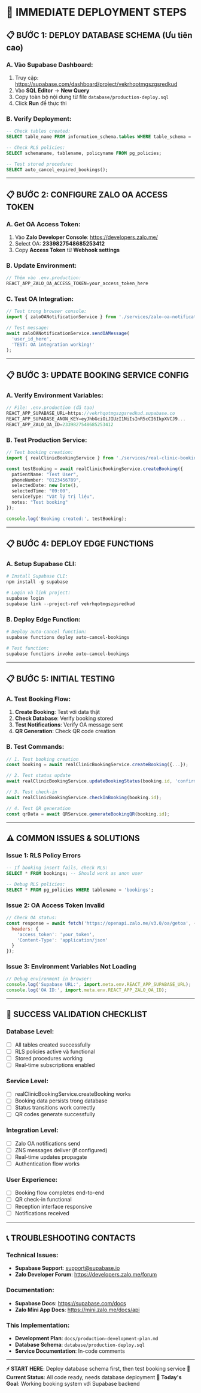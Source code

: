# 🚀 IMMEDIATE DEPLOYMENT STEPS

## 📋 **BƯỚC 1: DEPLOY DATABASE SCHEMA (Ưu tiên cao)**

### **A. Vào Supabase Dashboard:**
1. Truy cập: https://supabase.com/dashboard/project/vekrhqotmgszgsredkud
2. Vào **SQL Editor** → **New Query**
3. Copy toàn bộ nội dung từ file `database/production-deploy.sql`
4. Click **Run** để thực thi

### **B. Verify Deployment:**
```sql
-- Check tables created:
SELECT table_name FROM information_schema.tables WHERE table_schema = 'public';

-- Check RLS policies:
SELECT schemaname, tablename, policyname FROM pg_policies;

-- Test stored procedure:
SELECT auto_cancel_expired_bookings();
```

---

## 📋 **BƯỚC 2: CONFIGURE ZALO OA ACCESS TOKEN**

### **A. Get OA Access Token:**
1. Vào **Zalo Developer Console**: https://developers.zalo.me/
2. Select OA: **2339827548685253412** 
3. Copy **Access Token** từ **Webhook settings**

### **B. Update Environment:**
```javascript
// Thêm vào .env.production:
REACT_APP_ZALO_OA_ACCESS_TOKEN=your_access_token_here
```

### **C. Test OA Integration:**
```typescript
// Test trong browser console:
import { zaloOANotificationService } from './services/zalo-oa-notification.service';

// Test message:
await zaloOANotificationService.sendOAMessage(
  'user_id_here',
  'TEST: OA integration working!'
);
```

---

## 📋 **BƯỚC 3: UPDATE BOOKING SERVICE CONFIG**

### **A. Verify Environment Variables:**
```javascript
// File: .env.production (đã tạo)
REACT_APP_SUPABASE_URL=https://vekrhqotmgszgsredkud.supabase.co
REACT_APP_SUPABASE_ANON_KEY=eyJhbGciOiJIUzI1NiIsInR5cCI6IkpXVCJ9...
REACT_APP_ZALO_OA_ID=2339827548685253412
```

### **B. Test Production Service:**
```typescript
// Test booking creation:
import { realClinicBookingService } from './services/real-clinic-booking.service';

const testBooking = await realClinicBookingService.createBooking({
  patientName: "Test User",
  phoneNumber: "0123456789",
  selectedDate: new Date(),
  selectedTime: "09:00",
  serviceType: "Vật lý trị liệu",
  notes: "Test booking"
});

console.log('Booking created:', testBooking);
```

---

## 📋 **BƯỚC 4: DEPLOY EDGE FUNCTIONS**

### **A. Setup Supabase CLI:**
```powershell
# Install Supabase CLI:
npm install -g supabase

# Login và link project:
supabase login
supabase link --project-ref vekrhqotmgszgsredkud
```

### **B. Deploy Edge Function:**
```powershell
# Deploy auto-cancel function:
supabase functions deploy auto-cancel-bookings

# Test function:
supabase functions invoke auto-cancel-bookings
```

---

## 📋 **BƯỚC 5: INITIAL TESTING**

### **A. Test Booking Flow:**
1. **Create Booking**: Test với data thật
2. **Check Database**: Verify booking stored
3. **Test Notifications**: Verify OA message sent
4. **QR Generation**: Check QR code creation

### **B. Test Commands:**
```typescript
// 1. Test booking creation
const booking = await realClinicBookingService.createBooking({...});

// 2. Test status update  
await realClinicBookingService.updateBookingStatus(booking.id, 'confirmed');

// 3. Test check-in
await realClinicBookingService.checkInBooking(booking.id);

// 4. Test QR generation
const qrData = await QRService.generateBookingQR(booking.id);
```

---

## ⚠️ **COMMON ISSUES & SOLUTIONS**

### **Issue 1: RLS Policy Errors**
```sql
-- If booking insert fails, check RLS:
SELECT * FROM bookings; -- Should work as anon user

-- Debug RLS policies:
SELECT * FROM pg_policies WHERE tablename = 'bookings';
```

### **Issue 2: OA Access Token Invalid**  
```javascript
// Check OA status:
const response = await fetch('https://openapi.zalo.me/v3.0/oa/getoa', {
  headers: {
    'access_token': 'your_token',
    'Content-Type': 'application/json'
  }
});
```

### **Issue 3: Environment Variables Not Loading**
```javascript
// Debug environment in browser:
console.log('Supabase URL:', import.meta.env.REACT_APP_SUPABASE_URL);
console.log('OA ID:', import.meta.env.REACT_APP_ZALO_OA_ID);
```

---

## 🎯 **SUCCESS VALIDATION CHECKLIST**

### **Database Level:**
- [ ] All tables created successfully
- [ ] RLS policies active và functional  
- [ ] Stored procedures working
- [ ] Real-time subscriptions enabled

### **Service Level:**
- [ ] realClinicBookingService.createBooking works
- [ ] Booking data persists trong database
- [ ] Status transitions work correctly
- [ ] QR codes generate successfully

### **Integration Level:**
- [ ] Zalo OA notifications send
- [ ] ZNS messages deliver (if configured)
- [ ] Real-time updates propagate
- [ ] Authentication flow works

### **User Experience:**
- [ ] Booking flow completes end-to-end
- [ ] QR check-in functional
- [ ] Reception interface responsive
- [ ] Notifications received

---

## 📞 **TROUBLESHOOTING CONTACTS**

### **Technical Issues:**
- **Supabase Support**: support@supabase.io
- **Zalo Developer Forum**: https://developers.zalo.me/forum

### **Documentation:**
- **Supabase Docs**: https://supabase.com/docs
- **Zalo Mini App Docs**: https://mini.zalo.me/docs/api

### **This Implementation:**
- **Development Plan**: `docs/production-development-plan.md`
- **Database Schema**: `database/production-deploy.sql`
- **Service Documentation**: In-code comments

---

**⚡ START HERE**: Deploy database schema first, then test booking service
**📍 Current Status**: All code ready, needs database deployment
**🎯 Today's Goal**: Working booking system với Supabase backend
